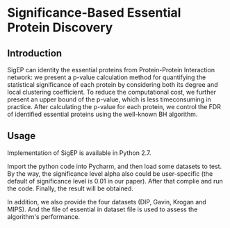 # Significance-Based Essential Protein Discovery<br>
## Introduction<br>
SigEP can  identity the essential proteins from Protein-Protein Interaction network: we present a p-value calculation method for quantifying the statistical significance of each protein by considering both its degree and local clustering coefficient. To reduce the computational cost, we further present an upper bound of the p-value, which is less timeconsuming in practice. After calculating the p-value for each protein, we control the FDR of identified essential proteins using the well-known BH algorithm.
## Usage<br>
Implementation of SigEP is available in Python 2.7.<br>

Import the python code into Pycharm, and then load some datasets to test. By the way, the significance level alpha also could be user-specific (the default of significance level is 0.01 in our paper). After that complie and run the code. Finally, the result will be obtained.<br>

In addition, we also provide the four datasets (DIP, Gavin, Krogan and MIPS). And the file of essential in dataset file is used to assess the algorithm's performance.
